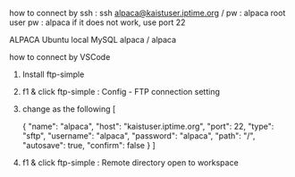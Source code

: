 how to connect by ssh : ssh alpaca@kaistuser.iptime.org / pw : alpaca
	root user pw : alpaca
	if it does not work, use port 22

ALPACA Ubuntu local MySQL
	alpaca / alpaca

how to connect by VSCode
1. Install ftp-simple
2. f1 & click ftp-simple : Config - FTP connection setting
3. change as the following
[

	{
		"name": "alpaca",
		"host": "kaistuser.iptime.org",
		"port": 22,
		"type": "sftp",
		"username": "alpaca",
		"password": "alpaca",
		"path": "/",
		"autosave": true,
		"confirm": false
	}
]
4. f1 & click ftp-simple : Remote directory open to workspace